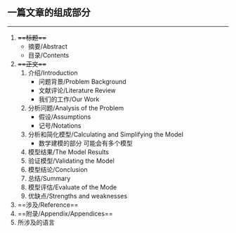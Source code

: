 ## 一篇文章的组成部分
------------
1. ~~==标题==~~
	* 摘要/Abstract
	* 目录/Contents
2. ~~==正文==~~
	1. 介绍/Introduction
		- 问题背景/Problem Background
		- 文献评论/Literature Review
		- 我们的工作/Our Work
	2. 分析问题/Analysis of the Problem
		- 假设/Assumptions
		- 记号/Notations
	3. 分析和简化模型/Calculating and Simplifying the Model
		- 数学建模的部分 可能会有多个模型
	4. 模型结果/The Model Results
	5. 验证模型/Validating the Model
	6. 模型结论/Conclusion
	7. 总结/Summary
	8. 模型评估/Evaluate of the Mode
	9. 优缺点/Strengths and weaknesses
3. ==涉及/Reference==
4. ==附录/Appendix/Appendices==
  1. 所涉及的语言


